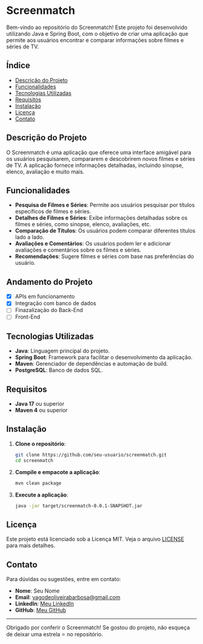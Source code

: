 # Screenmatch

Bem-vindo ao repositório do Screenmatch! Este projeto foi desenvolvido utilizando Java e Spring Boot, com o objetivo de criar uma aplicação que permite aos usuários encontrar e comparar informações sobre filmes e séries de TV.

## Índice

- [Descrição do Projeto](#descrição-do-projeto)
- [Funcionalidades](#funcionalidades)
- [Tecnologias Utilizadas](#tecnologias-utilizadas)
- [Requisitos](#requisitos)
- [Instalação](#instalação)
- [Licença](#licença)
- [Contato](#contato)

## Descrição do Projeto

O Screenmatch é uma aplicação que oferece uma interface amigável para os usuários pesquisarem, compararem e descobrirem novos filmes e séries de TV. A aplicação fornece informações detalhadas, incluindo sinopse, elenco, avaliação e muito mais.

## Funcionalidades

- **Pesquisa de Filmes e Séries**: Permite aos usuários pesquisar por títulos específicos de filmes e séries.
- **Detalhes de Filmes e Séries**: Exibe informações detalhadas sobre os filmes e séries, como sinopse, elenco, avaliações, etc.
- **Comparação de Títulos**: Os usuários podem comparar diferentes títulos lado a lado.
- **Avaliações e Comentários**: Os usuários podem ler e adicionar avaliações e comentários sobre os filmes e séries.
- **Recomendações**: Sugere filmes e séries com base nas preferências do usuário.

## Andamento do Projeto

- [x] APIs em funcionamento
- [x] Integração com banco de dados
- [ ]  Finazalização do Back-End
- [ ] Front-End

## Tecnologias Utilizadas

- **Java**: Linguagem principal do projeto.
- **Spring Boot**: Framework para facilitar o desenvolvimento da aplicação.
- **Maven**: Gerenciador de dependências e automação de build.
- **PostgreSQL**: Banco de dados SQL.


## Requisitos

- **Java 17** ou superior
- **Maven 4** ou superior

## Instalação

1. **Clone o repositório**:
   ```bash
   git clone https://github.com/seu-usuario/screenmatch.git
   cd screenmatch
   ```

2. **Compile e empacote a aplicação**:
   ```bash
   mvn clean package
   ```

3. **Execute a aplicação**:
   ```bash
   java -jar target/screenmatch-0.0.1-SNAPSHOT.jar
   ```


## Licença

Este projeto está licenciado sob a Licença MIT. Veja o arquivo [LICENSE](LICENSE) para mais detalhes.

## Contato

Para dúvidas ou sugestões, entre em contato:

- **Nome**: Seu Nome
- **Email**: yagodeoliveirabarbosa@gmail.com
- **LinkedIn**: [Meu LinkedIn](https://www.linkedin.com/in/seu-usuario/)
- **GitHub**: [Meu GitHub](https://github.com/seu-usuario)

---

Obrigado por conferir o Screenmatch! Se gostou do projeto, não esqueça de deixar uma estrela ⭐ no repositório.